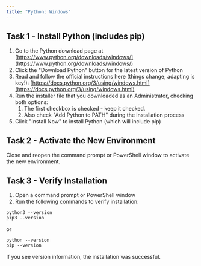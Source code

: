 ```yaml
---
title: "Python: Windows"
---
```


## Task 1 - Install Python (includes pip)

1.  Go to the Python download page at [https://www.python.org/downloads/windows/](https://www.python.org/downloads/windows/)
2.  Click the "Download Python" button for the latest version of Python
3.  Read and follow the official instructions here (things change; adapting is key!): [https://docs.python.org/3/using/windows.html](https://docs.python.org/3/using/windows.html)
4.  Run the installer file that you downloaded as an Administrator, checking both options: 
    1.  The first checkbox is checked - keep it checked.
    2.  Also check "Add Python to PATH" during the installation process
5.  Click "Install Now" to install Python (which will include pip)

## Task 2 - Activate the New Environment

Close and reopen the command prompt or PowerShell window to activate the new environment.

## Task 3 - Verify Installation

1.  Open a command prompt or PowerShell window
2.  Run the following commands to verify installation:

```shell
python3 --version
pip3 --version
```

or

```shell
python --version
pip --version
```

If you see version information, the installation was successful.

